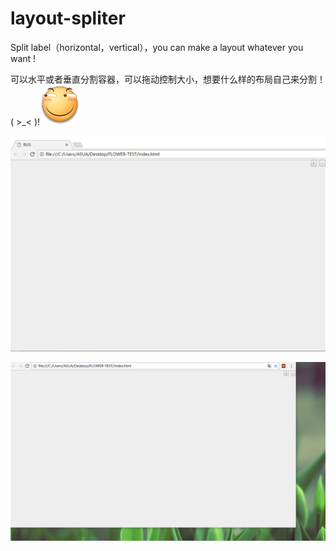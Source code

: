 # layout-spliter
Split label（horizontal，vertical），you can make a layout whatever you want !

可以水平或者垂直分割容器，可以拖动控制大小，想要什么样的布局自己来分割！( >_< )!![image](https://github.com/Creative6/layout-spliter/blob/master/myimg/huaji.png)

![image](https://github.com/Creative6/layout-spliter/blob/master/qwe15.gif)



![image](https://github.com/Creative6/layout-spliter/blob/master/qwe16.gif)
